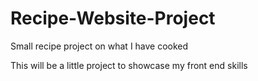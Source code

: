 # Recipe-Website-Project
Small recipe project on what I have cooked

This will be a little project to showcase my front end skills
